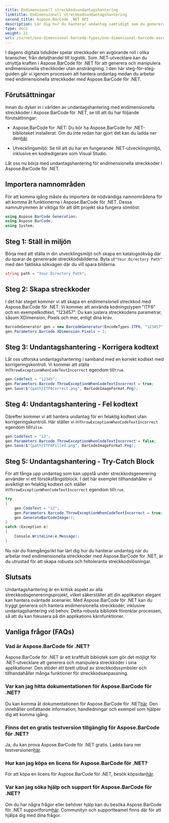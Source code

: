 ```yaml
---
title: Endimensionell streckkodsundantagshantering
linktitle: Endimensionell streckkodsundantagshantering
second_title: Aspose.BarCode .NET API
description: Lär dig hur du hanterar undantag samtidigt som du genererar endimensionella streckkoder med Aspose.BarCode för .NET. Denna steg-för-steg-guide säkerställer feltoleranta streckkodslösningar. Börja nu!
type: docs
weight: 21
url: /sv/net/one-dimensional-barcode-types/one-dimensional-barcode-exception-handling/
---
```


I dagens digitala tidsålder spelar streckkoder en avgörande roll i olika branscher, från detaljhandel till logistik. Som .NET-utvecklare kan du utnyttja kraften i Aspose.BarCode för .NET för att generera och manipulera endimensionella streckkoder utan ansträngning. I den här steg-för-steg-guiden går vi igenom processen att hantera undantag medan du arbetar med endimensionella streckkoder med Aspose.BarCode för .NET.

## Förutsättningar

Innan du dyker in i världen av undantagshantering med endimensionella streckkoder i Aspose.BarCode för .NET, se till att du har följande förutsättningar:

-  Aspose.BarCode for .NET: Du bör ha Aspose.BarCode for .NET-biblioteket installerat. Om du inte redan har gjort det kan du ladda ner den[här](https://releases.aspose.com/barcode/net/).

- Utvecklingsmiljö: Se till att du har en fungerande .NET-utvecklingsmiljö, inklusive en kodredigerare som Visual Studio.

Låt oss nu börja med undantagshantering för endimensionella streckkoder i Aspose.BarCode för .NET.

## Importera namnområden

För att komma igång måste du importera de nödvändiga namnområdena för att komma åt funktionerna i Aspose.BarCode för .NET. Dessa namnutrymmen är viktiga för att ditt projekt ska fungera sömlöst:

```csharp
using Aspose.BarCode.Generation;
using Aspose.BarCode;
using System;
```

## Steg 1: Ställ in miljön

 Börja med att ställa in din utvecklingsmiljö och skapa en katalogsökväg där du sparar de genererade streckkodsbilderna. Byta ut`"Your Directory Path"` med den faktiska sökvägen där du vill spara bilderna.

```csharp
string path = "Your Directory Path";
```

## Steg 2: Skapa streckkoder

I det här steget kommer vi att skapa en endimensionell streckkod med Aspose.BarCode för .NET. Vi kommer att använda kodningstypen "ITF6" och en exempelkodtext, "123457". Du kan justera streckkodens parametrar, såsom XDimension, Pixels och mer, enligt dina krav.

```csharp
BarcodeGenerator gen = new BarcodeGenerator(EncodeTypes.ITF6, "123457");
gen.Parameters.Barcode.XDimension.Pixels = 2;
```

## Steg 3: Undantagshantering - Korrigera kodtext

Låt oss utforska undantagshantering i samband med en korrekt kodtext med korrigeringskontroll. Vi kommer att ställa in`ThrowExceptionWhenCodeTextIncorrect` egendom till`true`.

```csharp
gen.CodeText = "12345";
gen.Parameters.Barcode.ThrowExceptionWhenCodeTextIncorrect = true;
gen.Save($"{path}ITF6Correct.png", BarCodeImageFormat.Png);
```

## Steg 4: Undantagshantering - Fel kodtext

 Därefter kommer vi att hantera undantag för en felaktig kodtext utan korrigeringskontroll. Här ställer vi in`ThrowExceptionWhenCodeTextIncorrect` egendom till`false`.

```csharp
gen.CodeText = "12";
gen.Parameters.Barcode.ThrowExceptionWhenCodeTextIncorrect = false;
gen.Save($"{path}ITF6Filled.png", BarCodeImageFormat.Png);
```

## Steg 5: Undantagshantering - Try-Catch Block

 För att fånga upp undantag som kan uppstå under streckkodsgenerering använder vi ett försöksfångstblock. I det här exemplet tillhandahåller vi avsiktligt en felaktig kodtext och ställer in`ThrowExceptionWhenCodeTextIncorrect` egendom till`true`.

```csharp
try
{
    gen.CodeText = "12";
    gen.Parameters.Barcode.ThrowExceptionWhenCodeTextIncorrect = true;
    gen.GenerateBarCodeImage();
}
catch (Exception e)
{
    Console.WriteLine(e.Message);
}
```

Nu när du framgångsrikt har lärt dig hur du hanterar undantag när du arbetar med endimensionella streckkoder med Aspose.BarCode för .NET, är du utrustad för att skapa robusta och feltoleranta streckkodslösningar.

## Slutsats

Undantagshantering är en kritisk aspekt av alla streckkodsgenereringsprojekt, vilket säkerställer att din applikation elegant kan hantera oväntade scenarier. Med Aspose.BarCode för .NET kan du tryggt generera och hantera endimensionella streckkoder, inklusive undantagshantering vid behov. Detta robusta bibliotek förenklar processen, så att du kan fokusera på din applikations kärnfunktioner.

## Vanliga frågor (FAQs)

### Vad är Aspose.BarCode för .NET?
Aspose.BarCode för .NET är ett kraftfullt bibliotek som gör det möjligt för .NET-utvecklare att generera och manipulera streckkoder i sina applikationer. Den stöder ett brett utbud av streckkodssymboler och tillhandahåller många funktioner för streckkodsanpassning.

### Var kan jag hitta dokumentationen för Aspose.BarCode för .NET?
 Du kan komma åt dokumentationen för Aspose.BarCode för .NET[här](https://reference.aspose.com/barcode/net/). Den innehåller omfattande information, handledningar och exempel som hjälper dig att komma igång.

### Finns det en gratis testversion tillgänglig för Aspose.BarCode för .NET?
 Ja, du kan prova Aspose.BarCode för .NET gratis. Ladda bara ner testversionen[här](https://releases.aspose.com/).

### Hur kan jag köpa en licens för Aspose.BarCode för .NET?
 För att köpa en licens för Aspose.BarCode för .NET, besök köpsidan[här](https://purchase.aspose.com/buy).

### Var kan jag söka hjälp och support för Aspose.BarCode för .NET?
 Om du har några frågor eller behöver hjälp kan du besöka Aspose.BarCode för .NET supportforum[här](https://forum.aspose.com/c/barcode/13). Communityn och supportteamet finns där för att hjälpa dig med dina frågor.
